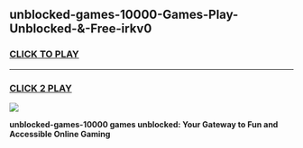 
## unblocked-games-10000-Games-Play-Unblocked-&-Free-irkv0
<h3>
<a href="https://premium76.site?title=unblocked-games-10000&ref=24A">CLICK TO PLAY</a></h3>
<hr>

<h3>
<a href="https://premium76.site?title=unblocked-games-10000&ref=24A">CLICK 2 PLAY</a>
  
</h3>

<a href="https://premium76.site?title=unblocked-games-10000&ref=24A"><img src="https://clearcache.store/games.png"></a>


**unblocked-games-10000 games unblocked: Your Gateway to Fun and Accessible Online Gaming**
